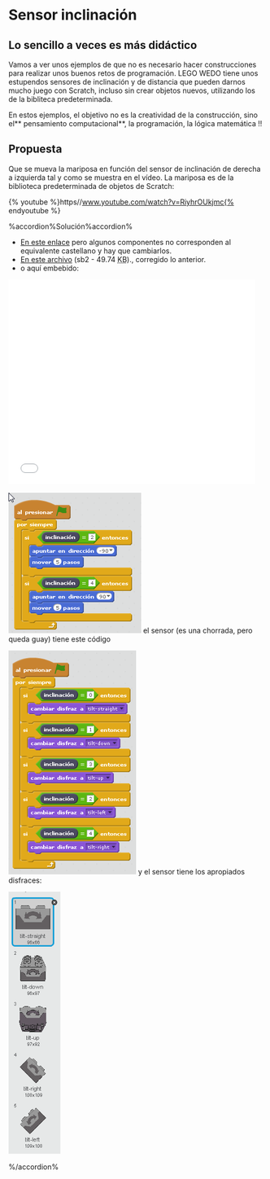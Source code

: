 
# Sensor inclinación

## Lo sencillo a veces es más didáctico

Vamos a ver unos ejemplos de que no es necesario hacer construcciones para realizar unos buenos retos de programación. LEGO WEDO tiene unos estupendos sensores de inclinación y de distancia que pueden darnos mucho juego con Scratch, incluso sin crear objetos nuevos, utilizando los de la bibliteca predeterminada.

En estos ejemplos, el objetivo no es la creatividad de la construcción, sino el** pensamiento computacional**, la programación, la lógica matemática !!

## Propuesta

Que se mueva la mariposa en función del sensor de inclinación de derecha a izquierda tal y como se muestra en el vídeo. La mariposa es de la biblioteca predeterminada de objetos de Scratch:

{% youtube %}https//www.youtube.com/watch?v=RiyhrOUkjmc{% endyoutube %}


%accordion%Solución%accordion%

- [En este enlace](https://scratch.mit.edu/projects/1789934/) pero algunos componentes no corresponden al equivalente castellano y hay que cambiarlos.
- [En este archivo](mariposa-inclinacion.sb2) (sb2 - 49.74 <abbr lang="en" title="KiloBytes">KB</abbr>)., corregido lo anterior.
- o aquí embebido:

<iframe width="485" height="402" allowtransparency="true" src="//scratch.mit.edu/projects/watch?v=1789934/?autostart=false" frameborder="0" allowfullscreen=""></iframe>

![](img/mariposa.1.png)
el sensor (es una chorrada, pero queda guay) tiene este código

![](img/mariposa-inclinado-sensor.png)
y el sensor tiene los apropiados disfraces:

![](img/disfracessensorinclinacion.png)

%/accordion%